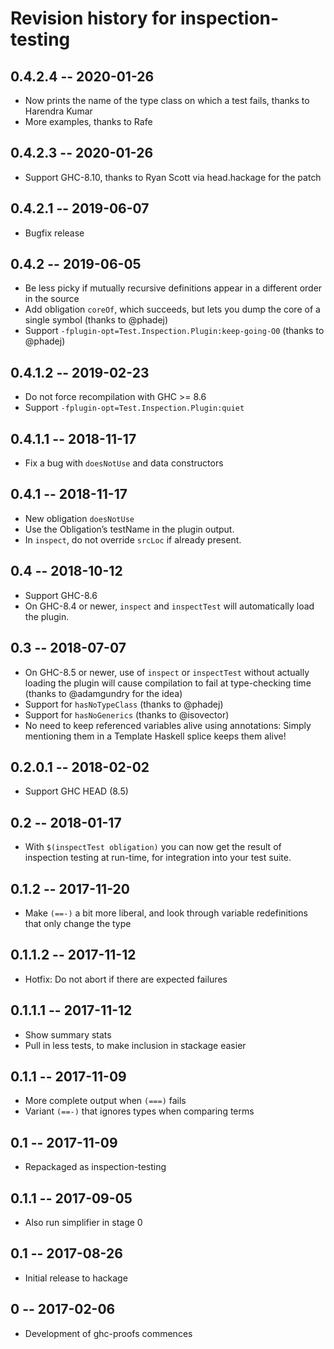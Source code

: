 # Revision history for inspection-testing

## 0.4.2.4 -- 2020-01-26

* Now prints the name of the type class on which a test fails, thanks to
  Harendra Kumar
* More examples, thanks to Rafe

## 0.4.2.3 -- 2020-01-26

* Support GHC-8.10, thanks to Ryan Scott via head.hackage for the patch

## 0.4.2.1 -- 2019-06-07

* Bugfix release

## 0.4.2 -- 2019-06-05

* Be less picky if mutually recursive definitions appear in a different order
  in the source
* Add obligation `coreOf`, which succeeds, but lets you dump the core of a
  single symbol (thanks to @phadej)
* Support `-fplugin-opt=Test.Inspection.Plugin:keep-going-O0` (thanks to @phadej)

## 0.4.1.2 -- 2019-02-23

* Do not force recompilation with GHC >= 8.6
* Support `-fplugin-opt=Test.Inspection.Plugin:quiet`

## 0.4.1.1 -- 2018-11-17

* Fix a bug with `doesNotUse` and data constructors

## 0.4.1 -- 2018-11-17

* New obligation `doesNotUse`
* Use the Obligation’s testName in the plugin output.
* In `inspect`, do not override `srcLoc` if already present.

## 0.4 -- 2018-10-12

* Support GHC-8.6
* On GHC-8.4 or newer, `inspect` and `inspectTest` will automatically load the
  plugin.

## 0.3 -- 2018-07-07

* On GHC-8.5 or newer, use of `inspect` or `inspectTest` without actually
  loading the plugin will cause compilation to fail at type-checking time
  (thanks to @adamgundry for the idea)
* Support for `hasNoTypeClass` (thanks to @phadej)
* Support for `hasNoGenerics` (thanks to @isovector)
* No need to keep referenced variables alive using annotations:
  Simply mentioning them in a Template Haskell splice keeps them alive!

## 0.2.0.1 -- 2018-02-02

* Support GHC HEAD (8.5)

## 0.2 -- 2018-01-17

* With `$(inspectTest obligation)` you can now get the result of inspection
  testing at run-time, for integration into your test suite.

## 0.1.2 -- 2017-11-20

* Make `(==-)` a bit more liberal, and look through variable redefinitions that
  only change the type

## 0.1.1.2 -- 2017-11-12

* Hotfix: Do not abort if there are expected failures

## 0.1.1.1 -- 2017-11-12

* Show summary stats
* Pull in less tests, to make inclusion in stackage easier

## 0.1.1 -- 2017-11-09

* More complete output when `(===)` fails
* Variant `(==-)` that ignores types when comparing terms

## 0.1 -- 2017-11-09

* Repackaged as inspection-testing

## 0.1.1  -- 2017-09-05

* Also run simplifier in stage 0

## 0.1  -- 2017-08-26

* Initial release to hackage

## 0  -- 2017-02-06

* Development of ghc-proofs commences
